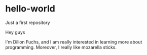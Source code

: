 # hello-world
Just a first repository

Hey guys

I'm Dillon Fuchs, and I am really interested in learning more about programming.
Moreover, I really like mozarella sticks.
